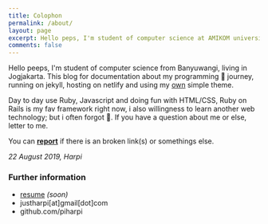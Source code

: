 ```yaml
---
title: Colophon
permalink: /about/
layout: page
excerpt: Hello peps, I'm student of computer science at AMIKOM university, living in Jogjakarta. This blog for documentation about my programming journey, running on jekyll, hosting on netlify and using Bangsring simple theme.
comments: false
---
```


Hello peeps, I'm student of computer science from Banyuwangi, living in Jogjakarta. This blog for documentation about my programming 🎒 journey, running on jekyll, hosting on netlify and using my [own](http://github.com/piharpi/bangsring) simple theme.

Day to day use Ruby, Javascript and doing fun with HTML/CSS, Ruby on Rails is my fav framework right now, i also willingness to learn another web technology; but i often forgot 🌚. If you have a question about me or else, letter to me.

You can **[report](https://github.com/piharpi/me/issues/new?template=bug_report.md)** if there is an broken link(s) or somethings else.

_22 August 2019, Harpi_

### Further information

- [resume](<javascript::void(0)>) _(soon)_
- justharpi[at]gmail[dot]com
- github.com/piharpi
